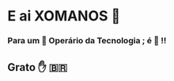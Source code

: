 # E ai XOMANOS :call_me_hand: #

### Para um :construction_worker: Operário da Tecnologia ; é :hammer: !!  ###


## Grato  :hand:   :brazil: ##















